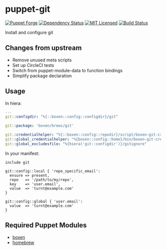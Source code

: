 puppet-git
===========

[![Puppet Forge](https://img.shields.io/puppetforge/v/halyard/git.svg)](https://forge.puppetlabs.com/halyard/git)
[![Dependency Status](https://img.shields.io/gemnasium/halyard/puppet-git.svg)](https://gemnasium.com/halyard/puppet-git)
[![MIT Licensed](https://img.shields.io/badge/license-MIT-green.svg)](https://tldrlegal.com/license/mit-license)
[![Build Status](https://img.shields.io/circleci/project/halyard/puppet-git.svg)](https://circleci.com/gh/halyard/puppet-git)

Install and configure git

## Changes from upstream

* Remove unused meta scripts
* Set up CircleCI tests
* Switch from puppet-module-data to function bindings
* Simplify package declaration

## Usage

In hiera:

```yaml
---
git::configdir: "%{::boxen::config::configdir}/git"

git::package: 'boxen/brews/git'

git::credentialhelper: "%{::boxen::config::repodir}/script/boxen-git-credential"
git::global_credentialhelper: "%{boxen::config::home}/bin/boxen-git-credential"
git::global_excludesfile: "%{hiera('git::configdir')}/gitignore"
```

In your manifest:

```puppet
include git

git::config::local { 'repo_specific_email':
  ensure => present,
  repo   => '/path/to/my/repo',
  key    => 'user.email',
  value  => 'turnt@example.com'
}

git::config::global { 'user.email':
  value  => 'turnt@example.com'
}
```

## Required Puppet Modules

* [boxen](https://github.com/halyard/puppet-boxen)
* [homebrew](https://github.com/halyard/puppet-homebrew)

